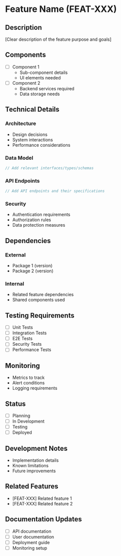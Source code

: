 # Feature Name (FEAT-XXX)

## Description
[Clear description of the feature purpose and goals]

## Components
- [ ] Component 1
  - Sub-component details
  - UI elements needed
- [ ] Component 2
  - Backend services required
  - Data storage needs

## Technical Details
### Architecture
- Design decisions
- System interactions
- Performance considerations

### Data Model
```typescript
// Add relevant interfaces/types/schemas
```

### API Endpoints
```typescript
// Add API endpoints and their specifications
```

### Security
- Authentication requirements
- Authorization rules
- Data protection measures

## Dependencies
### External
- Package 1 (version)
- Package 2 (version)

### Internal
- Related feature dependencies
- Shared components used

## Testing Requirements
- [ ] Unit Tests
- [ ] Integration Tests
- [ ] E2E Tests
- [ ] Security Tests
- [ ] Performance Tests

## Monitoring
- Metrics to track
- Alert conditions
- Logging requirements

## Status
- [ ] Planning
- [ ] In Development
- [ ] Testing
- [ ] Deployed

## Development Notes
- Implementation details
- Known limitations
- Future improvements

## Related Features
- [FEAT-XXX] Related feature 1
- [FEAT-XXX] Related feature 2

## Documentation Updates
- [ ] API documentation
- [ ] User documentation
- [ ] Deployment guide
- [ ] Monitoring setup 